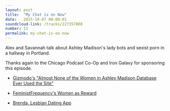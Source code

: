 ```yaml
---
layout: post
title:  "My Chat is on Now"
date:   2015-10-07 00:00:01
soundcloud-link: /tracks/227357808
number: 11
permalink: my-chat-is-on-now
---
```


Alex and Savannah talk about Ashley Madison's lady bots and sexist porn in a hallway in Portland.

Thanks again to the Chicago Podcast Co-Op and Iron Galaxy for sponsoring this episode.

- [Gizmodo's "Almost None of the Women in Ashley Madison Database Ever Used the Site"](http://gizmodo.com/almost-none-of-the-women-in-the-ashley-madison-database-1725558944)

- [FeministFrequency's Women as Reward](https://www.youtube.com/watch?v=WcqEZqBoGdM)

- [Brenda, Lesbian Dating App](http://brenda-lesbian-dating.soft112.com/)
